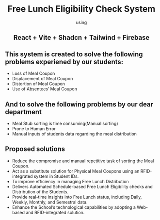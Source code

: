 <div align="center">
  <h1>Free Lunch Eligibility Check System</h1>
  using <br />
  <h2>React + Vite + Shadcn + Tailwind + Firebase</h2>
</div>

<h2>This system is created to solve the following problems experiened by our students:</h2>
<ul>
  <li>Loss of Meal Coupon
  <li>Displacement of Meal Coupon </li>
  <li>Distortion of Meal Coupon</li>
  <li>Use of Absentees’ Meal Coupon</li>
</ul>

<h2>And to solve the following problems by our dear department</h2>
<ul>
  <li>Meal Stub sorting is time consuming(Manual sorting)</li>
  <li>Prone to Human Error</li>
  <li>Manual inputs of students data regarding the meal distribution </li>
</ul>

<h2> Proposed solutions </h2>
<ul>
  <li>Reduce the compromise and manual repetitive task of sorting the Meal Coupon. </li>
  <li>Act as a substitute solution for Physical Meal Coupons using an RFID-integrated system in Student IDs.  </li>
  <li>To improve efficiency in managing Free Lunch Distribution </li>
  <li>Delivers Automated Schedule-based Free Lunch Eligibility checks and Distribution of the Students. </li>
  <li>Provide real-time insights into Free Lunch status, including Daily, Weekly, Monthly, and Semestral data. </li>
  <li>Enhance the School’s technological capabilities by adopting a Web-based and RFID-integrated solution. </li>
</ul>
